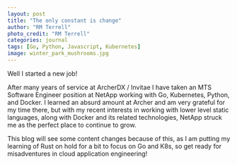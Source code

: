 ```yaml
---
layout: post
title: "The only constant is change"
author: "RM Terrell"
photo_credit: "RM Terrell"
categories: journal
tags: [Go, Python, Javascript, Kubernetes]
image: winter_park_mushrooms.jpg
---
```


Well I started a new job!

After many years of service at ArcherDX / Invitae I have taken an MTS Software Engineer position at NetApp working with Go, Kubernetes, Python, and Docker. I learned an absurd amount at Archer and am very grateful for my time there, but with my recent interests in working with lower level static languages, along with Docker and its related technologies, NetApp struck me as the perfect place to continue to grow.

This blog will see some content changes because of this, as I am putting my learning of Rust on hold for a bit to focus on Go and K8s, so get ready for misadventures in cloud application engineering!
